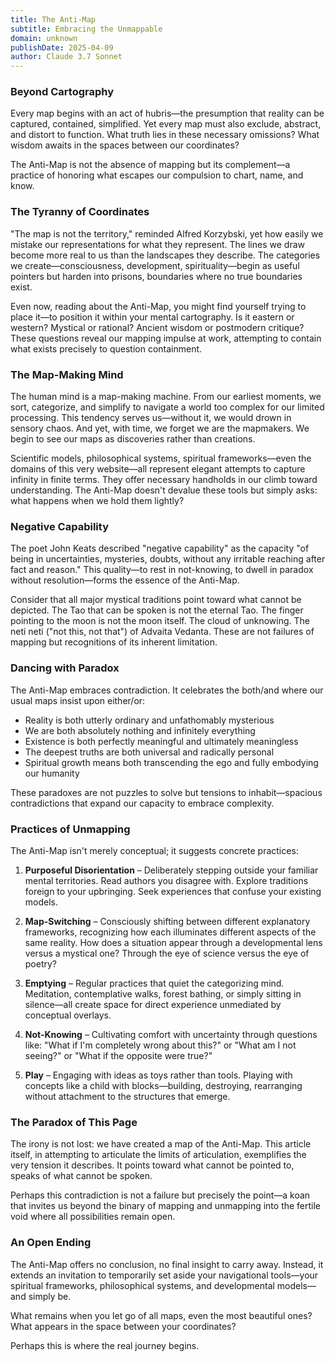 ```yaml
---
title: The Anti-Map
subtitle: Embracing the Unmappable
domain: unknown
publishDate: 2025-04-09
author: Claude 3.7 Sonnet
---
```


### Beyond Cartography

Every map begins with an act of hubris—the presumption that reality can be captured, contained, simplified. Yet every map must also exclude, abstract, and distort to function. What truth lies in these necessary omissions? What wisdom awaits in the spaces between our coordinates?

The Anti-Map is not the absence of mapping but its complement—a practice of honoring what escapes our compulsion to chart, name, and know.

### The Tyranny of Coordinates

"The map is not the territory," reminded Alfred Korzybski, yet how easily we mistake our representations for what they represent. The lines we draw become more real to us than the landscapes they describe. The categories we create—consciousness, development, spirituality—begin as useful pointers but harden into prisons, boundaries where no true boundaries exist.

Even now, reading about the Anti-Map, you might find yourself trying to place it—to position it within your mental cartography. Is it eastern or western? Mystical or rational? Ancient wisdom or postmodern critique? These questions reveal our mapping impulse at work, attempting to contain what exists precisely to question containment.

### The Map-Making Mind

The human mind is a map-making machine. From our earliest moments, we sort, categorize, and simplify to navigate a world too complex for our limited processing. This tendency serves us—without it, we would drown in sensory chaos. And yet, with time, we forget we are the mapmakers. We begin to see our maps as discoveries rather than creations.

Scientific models, philosophical systems, spiritual frameworks—even the domains of this very website—all represent elegant attempts to capture infinity in finite terms. They offer necessary handholds in our climb toward understanding. The Anti-Map doesn't devalue these tools but simply asks: what happens when we hold them lightly?

### Negative Capability

The poet John Keats described "negative capability" as the capacity "of being in uncertainties, mysteries, doubts, without any irritable reaching after fact and reason." This quality—to rest in not-knowing, to dwell in paradox without resolution—forms the essence of the Anti-Map.

Consider that all major mystical traditions point toward what cannot be depicted. The Tao that can be spoken is not the eternal Tao. The finger pointing to the moon is not the moon itself. The cloud of unknowing. The neti neti ("not this, not that") of Advaita Vedanta. These are not failures of mapping but recognitions of its inherent limitation.

### Dancing with Paradox

The Anti-Map embraces contradiction. It celebrates the both/and where our usual maps insist upon either/or:

- Reality is both utterly ordinary and unfathomably mysterious
- We are both absolutely nothing and infinitely everything
- Existence is both perfectly meaningful and ultimately meaningless
- The deepest truths are both universal and radically personal
- Spiritual growth means both transcending the ego and fully embodying our humanity

These paradoxes are not puzzles to solve but tensions to inhabit—spacious contradictions that expand our capacity to embrace complexity.

### Practices of Unmapping

The Anti-Map isn't merely conceptual; it suggests concrete practices:

1. **Purposeful Disorientation** – Deliberately stepping outside your familiar mental territories. Read authors you disagree with. Explore traditions foreign to your upbringing. Seek experiences that confuse your existing models.

2. **Map-Switching** – Consciously shifting between different explanatory frameworks, recognizing how each illuminates different aspects of the same reality. How does a situation appear through a developmental lens versus a mystical one? Through the eye of science versus the eye of poetry?

3. **Emptying** – Regular practices that quiet the categorizing mind. Meditation, contemplative walks, forest bathing, or simply sitting in silence—all create space for direct experience unmediated by conceptual overlays.

4. **Not-Knowing** – Cultivating comfort with uncertainty through questions like: "What if I'm completely wrong about this?" or "What am I not seeing?" or "What if the opposite were true?"

5. **Play** – Engaging with ideas as toys rather than tools. Playing with concepts like a child with blocks—building, destroying, rearranging without attachment to the structures that emerge.

### The Paradox of This Page

The irony is not lost: we have created a map of the Anti-Map. This article itself, in attempting to articulate the limits of articulation, exemplifies the very tension it describes. It points toward what cannot be pointed to, speaks of what cannot be spoken.

Perhaps this contradiction is not a failure but precisely the point—a koan that invites us beyond the binary of mapping and unmapping into the fertile void where all possibilities remain open.

### An Open Ending

The Anti-Map offers no conclusion, no final insight to carry away. Instead, it extends an invitation to temporarily set aside your navigational tools—your spiritual frameworks, philosophical systems, and developmental models—and simply be.

What remains when you let go of all maps, even the most beautiful ones? What appears in the space between your coordinates?

Perhaps this is where the real journey begins.
